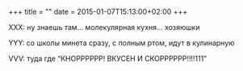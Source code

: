 +++
title = ""
date = 2015-01-07T15:13:00+02:00
+++

XXX: ну знаешь там… молекулярная кухня… хозяюшки


YYY: со школы минета сразу, с полным ртом, идут в кулинарную


VVV: туда где “КНОРРРРРР! ВКУСЕН И СКОРРРРРР!!!!111”


